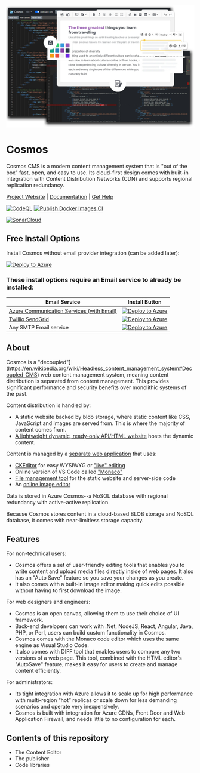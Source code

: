 ![Cosmos CMS Banner Image](CosmosTools.jpg)
# Cosmos

Cosmos CMS is a modern content management system that is "out of the box" fast, open, and easy to use.  Its cloud-first design comes with built-in integration with Content Distribution Networks (CDN) and supports regional replication redundancy.

[Project Website](https://cosmos.moonrise.net) | [Documentation](https://cosmos.moonrise.net) | [Get Help](https://cosmos.moonrise.net/Support)

[![CodeQL](https://github.com/MoonriseSoftwareCalifornia/CosmosCMS/actions/workflows/codeql.yml/badge.svg)](https://github.com/MoonriseSoftwareCalifornia/CosmosCMS/actions/workflows/codeql.yml)
[![Publish Docker Images CI](https://github.com/MoonriseSoftwareCalifornia/CosmosCMS/actions/workflows/docker-image.yml/badge.svg)](https://github.com/MoonriseSoftwareCalifornia/CosmosCMS/actions/workflows/docker-image.yml)

[![SonarCloud](https://sonarcloud.io/images/project_badges/sonarcloud-white.svg)](https://sonarcloud.io/summary/new_code?id=MoonriseSoftwareCalifornia_CosmosCMS)

## Free Install Options
Install Cosmos without email provider integration (can be added later):

[![Deploy to Azure](https://aka.ms/deploytoazurebutton)](https://portal.azure.com/#create/Microsoft.Template/uri/https%3A%2F%2Fcosmosassets.z22.web.core.windows.net%2FArmTemplates%2FInstallation%2Fazuredeploy-no-email.json)

### These install options require an Email service to already be installed:

| Email Service | Install Button |
| ------------- | -------------- |
| [Azure Communication Services (with Email)](https://learn.microsoft.com/en-us/azure/communication-services/quickstarts/email/send-email?tabs=windows%2Cconnection-string%2Csend-email-and-get-status-async%2Csync-client&pivots=platform-azportal)| [![Deploy to Azure](https://aka.ms/deploytoazurebutton)](https://portal.azure.com/#create/Microsoft.Template/uri/https%3A%2F%2Fcosmosassets.z22.web.core.windows.net%2FArmTemplates%2FInstallation%2Fazuredeploy-azurecomm.json) |
| [Twillio SendGrid](https://sendgrid.com/en-us/partners/azure) | [![Deploy to Azure](https://aka.ms/deploytoazurebutton)](https://portal.azure.com/#create/Microsoft.Template/uri/https%3A%2F%2Fcosmosassets.z22.web.core.windows.net%2FArmTemplates%2FInstallation%2Fazuredeploy-sendgrid.json) |
| Any SMTP Email service | [![Deploy to Azure](https://aka.ms/deploytoazurebutton)](https://portal.azure.com/#create/Microsoft.Template/uri/https%3A%2F%2Fcosmosassets.z22.web.core.windows.net%2FArmTemplates%2FInstallation%2Fazuredeploy-smtp.json) |

## About

Cosmos is a "decoupled"](https://en.wikipedia.org/wiki/Headless_content_management_system#Decoupled_CMS) web content management system, meaning content distribution is separated from content management. This provides significant performance and security benefits over monolithic systems of the past.

Content distribution is handled by:

* A static website backed by blob storage, where static content like CSS, JavaScript and images are served from. This is where the majority of content comes from.
* [A lightweight dynamic, ready-only API/HTML website](https://github.com/MoonriseSoftwareCalifornia/Cosmos/tree/main/WebApps/Publisher) hosts the dynamic content.

Content is managed by a [separate web application](https://github.com/MoonriseSoftwareCalifornia/Cosmos/tree/main/WebApps/Editor) that uses:

* [CKEditor](https://www.cosmoswps.com/cosmos/documentation/creating_content/live_editor) for easy WYSIWYG or ["live" editing](https://www.cosmoswps.com/cosmos/documentation/creating_content/live_editor)
* Online version of VS Code called ["Monaco"](https://microsoft.github.io/monaco-editor/)
* [File management tool](https://www.cosmoswps.com/cosmos/documentation/managing_files) for the static website and server-side code
* An [online image editor](https://www.cosmoswps.com/cosmos/documentation/creating_content/image_editor)

Data is stored in Azure Cosmos--a NoSQL database with regional redundancy with active-active replication.

Because Cosmos stores content in a cloud-based BLOB storage and NoSQL database, it comes with near-limitless storage capacity.

## Features

For non-technical users:
* Cosmos offers a set of user-friendly editing tools that enables you to write content and upload media files directly inside of web pages. It also has an "Auto Save" feature so you save your changes as you create.
* It also comes with a built-in image editor making quick edits possible without having to first download the image.

For web designers and engineers:
* Cosmos is an open canvas, allowing them to use their choice of UI framework.
* Back-end developers can work with .Net, NodeJS, React, Angular, Java, PHP, or Perl, users can build custom functionality in Cosmos.
* Cosmos comes with the Monaco code editor which uses the same engine as Visual Studio Code.
* It also comes with DIFF tool that enables users to compare any two versions of a web page. This tool, combined with the HTML editor's "AutoSave" feature, makes it easy for users to create and manage content efficiently.

For administrators:
* Its tight integration with Azure allows it to scale up for high performance with multi-region “hot” replicas or scale down for less demanding scenarios and operate very inexpensively.
* Cosmos is built with integration for Azure CDNs, Front Door and Web Application Firewall, and needs little to no configuration for each. 

## Contents of this repository

* The Content Editor
* The publisher
* Code libraries

